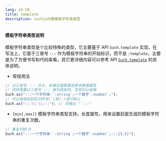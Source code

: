 ```yaml
---
lang: zh-CN
title: template
description: suchjs内置模板字符串类型
---
```


#### 模板字符串类型说明 <Badge text=">= 1.1.0" /> 

模板字符串类型是个比较特殊的类型，它主要基于 API `Such.template` 实现，在写法上，它基于三冒号 `:::` 作为模板字符串的开始标识，而不是 `:template`，主要是为了方便书写和代码查看。其它更详细内容可以参考 API [`Such.template`](../api.md#such-template) 的具体说明。 

- 常规用法

```javascript
// 以三冒号 ::: 开头，如果后面需要加更多数据属性
// 同样需要以三冒号 ::: 做为结束符，否则可以省略
Such.as(":::一个字符串-`:string`;一个数字`:number`;");
// 可以使用反斜杠对符号(`)和(:)进行转义
Such.as(":::\\`\\:::"); // 将输出 "`:::"
```

- `{min[,max]}` 模板字符串类型支持，长度属性，用来设置前面生成的模板字符串的重复次数。

```javascript
// 重复3到5次
Such.as(":::一个字符串-`:string`;一个数字`:number`;:::{3,5}");
```
